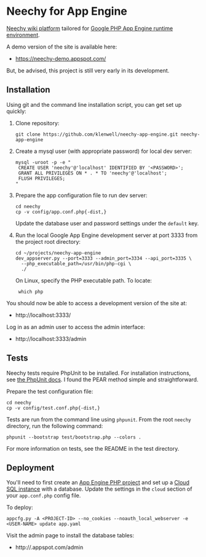 # Neechy for App Engine

[Neechy wiki platform](https://github.com/klenwell/neechy-app-engine) tailored for [Google PHP App Engine runtime environment](https://cloud.google.com/appengine/docs/php/).

A demo version of the site is available here:

- https://neechy-demo.appspot.com/

But, be advised, this project is still very early in its development.


## Installation

Using git and the command line installation script, you can get set up quickly:

1. Clone repository:

    ```
    git clone https://github.com/klenwell/neechy-app-engine.git neechy-app-engine
    ```

2. Create a mysql user (with appropriate password) for local dev server:

    ```
    mysql -uroot -p -e "
     CREATE USER 'neechy'@'localhost' IDENTIFIED BY '<PASSWORD>';
     GRANT ALL PRIVILEGES ON * . * TO 'neechy'@'localhost';
     FLUSH PRIVILEGES;
    "
    ```

3. Prepare the app configuration file to run dev server:

    ```
    cd neechy
    cp -v config/app.conf.php{-dist,}
    ```

    Update the database user and password settings under the `default` key.

4. Run the local Google App Engine development server at port 3333 from the project root directory:

    ```
    cd ~/projects/neechy-app-engine
    dev_appserver.py --port=3333 --admin_port=3334 --api_port=3335 \
      --php_executable_path=/usr/bin/php-cgi \
      ./
    ```

    On Linux, specify the PHP executable path. To locate:

        which php

You should now be able to access a development version of the site at:

- http://localhost:3333/

Log in as an admin user to access the admin interface:

- http://localhost:3333/admin


## Tests
Neechy tests require PhpUnit to be installed. For installation instructions, see [the PhpUnit docs](http://phpunit.de/manual/3.7/en/installation.html). I found the PEAR method simple and straightforward.

Prepare the test configuration file:

    cd neechy
    cp -v config/test.conf.php{-dist,}

Tests are run from the command line using `phpunit`. From the root `neechy` directory, run the following command:

    phpunit --bootstrap test/bootstrap.php --colors .

For more information on tests, see the README in the test directory.


## Deployment
You'll need to first create an [App Engine PHP project](https://cloud.google.com/appengine/docs/php/) and set up a [Cloud SQL instance](https://cloud.google.com/sql/docs/getting-started) with a database. Update the settings in the `cloud` section of your `app.conf.php` config file.

To deploy:

    appcfg.py -A <PROJECT-ID> --no_cookies --noauth_local_webserver -e <USER-NAME> update app.yaml

Visit the admin page to install the database tables:

- http://<MY-SITE>.appspot.com/admin
